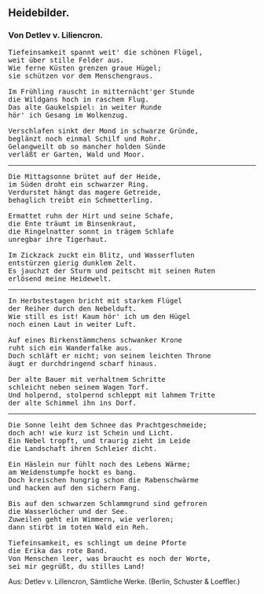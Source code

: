 <h2>Heidebilder.</h2>

<h3>Von Detlev v. Liliencron.</h3>

<pre>Tiefeinsamkeit spannt weit' die schönen Flügel,
weit über stille Felder aus.
Wie ferne Küsten grenzen graue Hügel;
sie schützen vor dem Menschengraus.

Im Frühling rauscht in mitternächt'ger Stunde
die Wildgans hoch in raschem Flug.
Das alte Gaukelspiel: in weiter Runde
hör' ich Gesang im Wolkenzug.
 
Verschlafen sinkt der Mond in schwarze Gründe,
beglänzt noch einmal Schilf und Rohr.
Gelangweilt ob so mancher holden Sünde
verläßt er Garten, Wald und Moor.</pre>

<hr/>

<pre>Die Mittagsonne brütet auf der Heide,
im Süden droht ein schwarzer Ring.
Verdurstet hängt das magere Getreide,
behaglich treibt ein Schmetterling.

Ermattet ruhn der Hirt und seine Schafe,
die Ente träumt im Binsenkraut,
die Ringelnatter sonnt in trägem Schlafe
unregbar ihre Tigerhaut.

Im Zickzack zuckt ein Blitz, und Wasserfluten
entstürzen gierig dunklem Zelt.
Es jauchzt der Sturm und peitscht mit seinen Ruten
erlösend meine Heidewelt.</pre>

<hr/>

<pre>In Herbstestagen bricht mit starkem Flügel
der Reiher durch den Nebelduft.
Wie still es ist! Kaum hör' ich um den Hügel
noch einen Laut in weiter Luft.

Auf eines Birkenstämmchens schwanker Krone
ruht sich ein Wanderfalke aus.
Doch schläft er nicht; von seinem leichten Throne
äugt er durchdringend scharf hinaus.

Der alte Bauer mit verhaltnem Schritte
schleicht neben seinem Wagen Torf.
Und holpernd, stolpernd schleppt mit lahmem Tritte
der alte Schimmel ihn ins Dorf.</pre>

<hr/>

<pre>Die Sonne leiht dem Schnee das Prachtgeschmeide;
doch ach! wie kurz ist Schein und Licht.
Ein Nebel tropft, und traurig zieht im Leide
die Landschaft ihren Schleier dicht.
 
Ein Häslein nur fühlt noch des Lebens Wärme;
am Weidenstumpfe hockt es bang.
Doch kreischen hungrig schon die Rabenschwärme
und hacken auf den sichern Fang.

Bis auf den schwarzen Schlammgrund sind gefroren
die Wasserlöcher und der See.
Zuweilen geht ein Wimmern, wie verloren;
dann stirbt im toten Wald ein Reh.

Tiefeinsamkeit, es schlingt um deine Pforte
die Erika das rote Band.
Von Menschen leer, was braucht es noch der Worte,
sei mir gegrüßt, du stilles Land!</pre>

<div class="source">Aus: Detlev v. Lillencron, Sämtliche Werke.
(Berlin, Schuster &amp; Loeffler.)</div>


